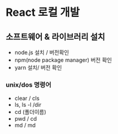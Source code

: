 # React 로컬 개발

## 소프트웨어 & 라이브러리 설치

- node.js 설치 / 버전확인
- npm(node package manager) 버전 확인
- yarn 설치/ 버전 확인

### unix/dos 명령어

- clear / cls
- ls, ls -l /dir
- cd (폴더이름)
- pwd / cd
- md / md
